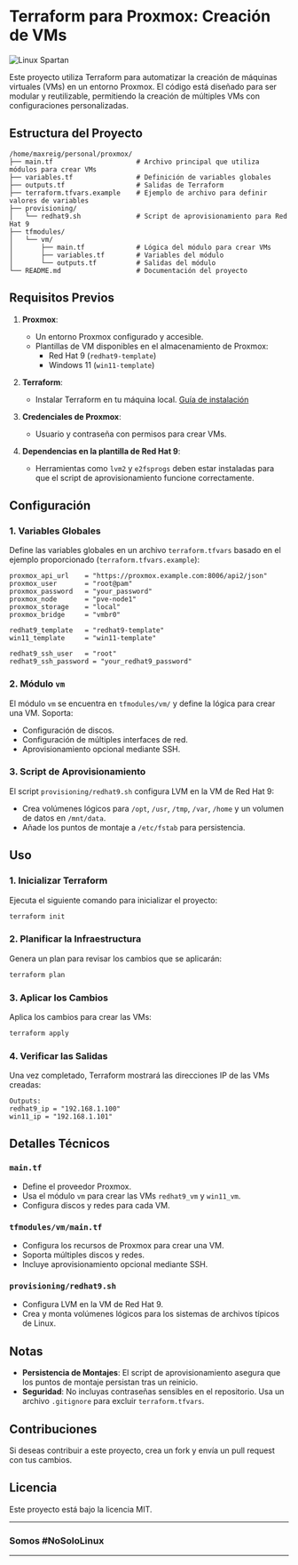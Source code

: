 # Terraform para Proxmox: Creación de VMs

![Linux Spartan](https://example.com/linux-spartan.png)

Este proyecto utiliza Terraform para automatizar la creación de máquinas virtuales (VMs) en un entorno Proxmox. El código está diseñado para ser modular y reutilizable, permitiendo la creación de múltiples VMs con configuraciones personalizadas.

## Estructura del Proyecto

```
/home/maxreig/personal/proxmox/
├── main.tf                     # Archivo principal que utiliza módulos para crear VMs
├── variables.tf                # Definición de variables globales
├── outputs.tf                  # Salidas de Terraform
├── terraform.tfvars.example    # Ejemplo de archivo para definir valores de variables
├── provisioning/
│   └── redhat9.sh              # Script de aprovisionamiento para Red Hat 9
├── tfmodules/
│   └── vm/
│       ├── main.tf             # Lógica del módulo para crear VMs
│       ├── variables.tf        # Variables del módulo
│       └── outputs.tf          # Salidas del módulo
└── README.md                   # Documentación del proyecto
```

## Requisitos Previos

1. **Proxmox**:
   - Un entorno Proxmox configurado y accesible.
   - Plantillas de VM disponibles en el almacenamiento de Proxmox:
     - Red Hat 9 (`redhat9-template`)
     - Windows 11 (`win11-template`)

2. **Terraform**:
   - Instalar Terraform en tu máquina local. [Guía de instalación](https://developer.hashicorp.com/terraform/tutorials/aws-get-started/install-cli)

3. **Credenciales de Proxmox**:
   - Usuario y contraseña con permisos para crear VMs.

4. **Dependencias en la plantilla de Red Hat 9**:
   - Herramientas como `lvm2` y `e2fsprogs` deben estar instaladas para que el script de aprovisionamiento funcione correctamente.

## Configuración

### 1. Variables Globales

Define las variables globales en un archivo `terraform.tfvars` basado en el ejemplo proporcionado (`terraform.tfvars.example`):

```plaintext
proxmox_api_url    = "https://proxmox.example.com:8006/api2/json"
proxmox_user       = "root@pam"
proxmox_password   = "your_password"
proxmox_node       = "pve-node1"
proxmox_storage    = "local"
proxmox_bridge     = "vmbr0"

redhat9_template   = "redhat9-template"
win11_template     = "win11-template"

redhat9_ssh_user   = "root"
redhat9_ssh_password = "your_redhat9_password"
```

### 2. Módulo `vm`

El módulo `vm` se encuentra en `tfmodules/vm/` y define la lógica para crear una VM. Soporta:
- Configuración de discos.
- Configuración de múltiples interfaces de red.
- Aprovisionamiento opcional mediante SSH.

### 3. Script de Aprovisionamiento

El script `provisioning/redhat9.sh` configura LVM en la VM de Red Hat 9:
- Crea volúmenes lógicos para `/opt`, `/usr`, `/tmp`, `/var`, `/home` y un volumen de datos en `/mnt/data`.
- Añade los puntos de montaje a `/etc/fstab` para persistencia.

## Uso

### 1. Inicializar Terraform
Ejecuta el siguiente comando para inicializar el proyecto:
```bash
terraform init
```

### 2. Planificar la Infraestructura
Genera un plan para revisar los cambios que se aplicarán:
```bash
terraform plan
```

### 3. Aplicar los Cambios
Aplica los cambios para crear las VMs:
```bash
terraform apply
```

### 4. Verificar las Salidas
Una vez completado, Terraform mostrará las direcciones IP de las VMs creadas:
```plaintext
Outputs:
redhat9_ip = "192.168.1.100"
win11_ip = "192.168.1.101"
```

## Detalles Técnicos

### `main.tf`
- Define el proveedor Proxmox.
- Usa el módulo `vm` para crear las VMs `redhat9_vm` y `win11_vm`.
- Configura discos y redes para cada VM.

### `tfmodules/vm/main.tf`
- Configura los recursos de Proxmox para crear una VM.
- Soporta múltiples discos y redes.
- Incluye aprovisionamiento opcional mediante SSH.

### `provisioning/redhat9.sh`
- Configura LVM en la VM de Red Hat 9.
- Crea y monta volúmenes lógicos para los sistemas de archivos típicos de Linux.

## Notas

- **Persistencia de Montajes**: El script de aprovisionamiento asegura que los puntos de montaje persistan tras un reinicio.
- **Seguridad**: No incluyas contraseñas sensibles en el repositorio. Usa un archivo `.gitignore` para excluir `terraform.tfvars`.

## Contribuciones

Si deseas contribuir a este proyecto, crea un fork y envía un pull request con tus cambios.

## Licencia

Este proyecto está bajo la licencia MIT.

---

### Somos #NoSoloLinux

---
